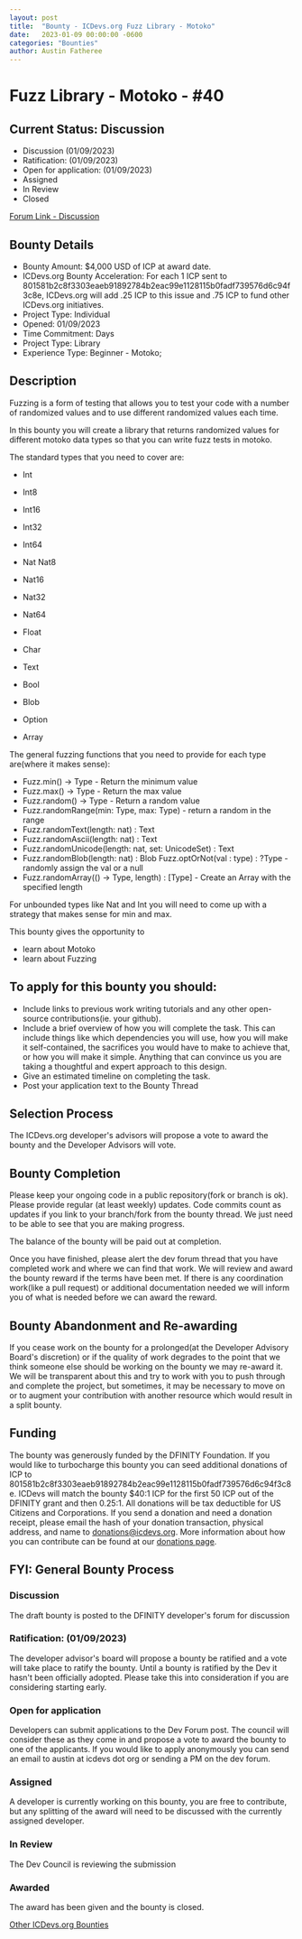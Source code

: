 ```yaml
---
layout: post
title:  "Bounty - ICDevs.org Fuzz Library - Motoko"
date:   2023-01-09 00:00:00 -0600
categories: "Bounties"
author: Austin Fatheree
---
```


# Fuzz Library - Motoko - #40

## Current Status: Discussion

* Discussion (01/09/2023)
* Ratification: (01/09/2023) 
* Open for application: (01/09/2023)
* Assigned 
* In Review 
* Closed 

[Forum Link - Discussion]()

## Bounty Details

* Bounty Amount: $4,000 USD of ICP at award date.
* ICDevs.org Bounty Acceleration: For each 1 ICP sent to 801581b2c8f3303eaeb91892784b2eac99e1128115b0fadf739576d6c94f3c8e, ICDevs.org will add  .25 ICP to this issue and .75 ICP to fund other ICDevs.org initiatives.
* Project Type: Individual
* Opened: 01/09/2023
* Time Commitment: Days
* Project Type: Library
* Experience Type: Beginner - Motoko;

## Description

Fuzzing is a form of testing that allows you to test your code with a number of randomized values and to use different randomized values each time.

In this bounty you will create a library that returns randomized values for different motoko data types so that you can write fuzz tests in motoko.

The standard types that you need to cover are:

* Int
* Int8
* Int16
* Int32
* Int64
* Nat
Nat8
* Nat16
* Nat32
* Nat64
* Float
* Char
* Text
* Bool
* Blob

* Option

* Array

The general fuzzing functions that you need to provide for each type are(where it makes sense):

* Fuzz.min<Type>() -> Type - Return the minimum value
* Fuzz.max<Type>() -> Type - Return the max value
* Fuzz.random<Type>() -> Type - Return a random value
* Fuzz.randomRange<Type>(min: Type, max: Type) - return a random in the range
* Fuzz.randomText(length: nat) : Text
* Fuzz.randomAscii(length: nat) : Text
* Fuzz.randomUnicode(length: nat, set: UnicodeSet) : Text
* Fuzz.randomBlob(length: nat) : Blob
Fuzz.optOrNot<Type>(val : type) : ?Type - randomly assign the val or a null
* Fuzz.randomArray<Type>(() -> Type, length) : [Type] - Create an Array with the specified length

For unbounded types like Nat and Int you will need to come up with a strategy that makes sense for min and max.

This bounty gives the opportunity to

* learn about Motoko
* learn about Fuzzing

## To apply for this bounty you should:

* Include links to previous work writing tutorials and any other open-source contributions(ie. your github).
* Include a brief overview of how you will complete the task. This can include things like which dependencies you will use, how you will make it self-contained, the sacrifices you would have to make to achieve that, or how you will make it simple. Anything that can convince us you are taking a thoughtful and expert approach to this design.
* Give an estimated timeline on completing the task.
* Post your application text to the Bounty Thread

## Selection Process

The ICDevs.org developer's advisors will propose a vote to award the bounty and the Developer Advisors will vote.

## Bounty Completion

Please keep your ongoing code in a public repository(fork or branch is ok). Please provide regular (at least weekly) updates.  Code commits count as updates if you link to your branch/fork from the bounty thread.  We just need to be able to see that you are making progress.

The balance of the bounty will be paid out at completion.

Once you have finished, please alert the dev forum thread that you have completed work and where we can find that work.  We will review and award the bounty reward if the terms have been met.  If there is any coordination work(like a pull request) or additional documentation needed we will inform you of what is needed before we can award the reward.

## Bounty Abandonment and Re-awarding

If you cease work on the bounty for a prolonged(at the Developer Advisory Board's discretion) or if the quality of work degrades to the point that we think someone else should be working on the bounty we may re-award it.  We will be transparent about this and try to work with you to push through and complete the project, but sometimes, it may be necessary to move on or to augment your contribution with another resource which would result in a split bounty.

## Funding

The bounty was generously funded by the DFINITY Foundation. If you would like to turbocharge this bounty you can seed additional donations of ICP to 801581b2c8f3303eaeb91892784b2eac99e1128115b0fadf739576d6c94f3c8e.  ICDevs will match the bounty $40:1 ICP for the first 50 ICP out of the DFINITY grant and then 0.25:1.  All donations will be tax deductible for US Citizens and Corporations.  If you send a donation and need a donation receipt, please email the hash of your donation transaction, physical address, and name to donations@icdevs.org.  More information about how you can contribute can be found at our [donations page](https://icdevs.org/donations.html).


## FYI: General Bounty Process

### Discussion

The draft bounty is posted to the DFINITY developer's forum for discussion

### Ratification: (01/09/2023)

The developer advisor's board will propose a bounty be ratified and a vote will take place to ratify the bounty.  Until a bounty is ratified by the Dev it hasn't been officially adopted. Please take this into consideration if you are considering starting early.

### Open for application

Developers can submit applications to the Dev Forum post.  The council will consider these as they come in and propose a vote to award the bounty to one of the applicants.  If you would like to apply anonymously you can send an email to austin at icdevs dot org or sending a PM on the dev forum.

### Assigned

A developer is currently working on this bounty, you are free to contribute, but any splitting of the award will need to be discussed with the currently assigned developer.

### In Review

The Dev Council is reviewing the submission

### Awarded

The award has been given and the bounty is closed.



[Other ICDevs.org Bounties](https://icdevs.org/bounties.html)

